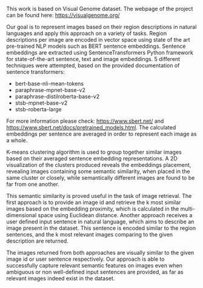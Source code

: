 This work is based on Visual Genome dataset. The webpage of the project can be found here: https://visualgenome.org/ 

Our goal is to represent images based on their region descriptions in natural languages and apply this approach on a variety of tasks. 
Region descriptions per image are encoded in vector space using state of the art pre-trained NLP models such as BERT sentence embeddings. 
Sentence embeddings are extracted using SentenceTransformers Python framework for state-of-the-art sentence, text and image embeddings.
5 different techniques were attempted, based on the provided documentation of sentence transformers:  
- bert-base-nli-mean-tokens
- paraphrase-mpnet-base-v2
- paraphrase-distilroberta-base-v2
- stsb-mpnet-base-v2
- stsb-roberta-large

For more information please check: https://www.sbert.net/ and https://www.sbert.net/docs/pretrained_models.html.
The calculated embeddings per sentence are averaged in order to represent each image as a whole.

K-means clustering algorithm is used to group together similar images based on their averaged sentence embedding representations. 
A 2D visualization of the clusters produced reveals the embeddings placement, revealing images containing some semantic similarity, when placed in the same cluster or
closely, while semantically different images are found to be far from one another. 

This semantic similarity is proved useful in the task of image retrieval. The first approach is to provide an image id and retrieve the k most similar images
based on the embedding proximity, which is calculated in the multi-dimensional space using Euclidean distance. 
Another approach receives a user defined input sentence in natural language, which aims to describe an image present in the dataset.
This sentence is encoded similar to the region sentences, and the k most relevant images comparing to the given description are returned.

The images returned from both approaches are visually similar to the given image id or user sentence respectively. Our approach is able to successfully capture
relevant semantic features on images even when ambiguous or non well-defined input sentences are provided, as far as relevant images indeed exist in the dataset.

